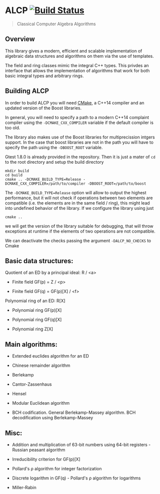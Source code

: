 #  ALCP [![Build Status](https://travis-ci.org/Lezcano/alcp.svg?branch=master)](https://travis-ci.org/Lezcano/alcp)

> Classical Computer Algebra Algorithms

## Overview

This library gives a modern, efficient and scalable implementation of algebraic data structures and algorithms on them via the use of templates.

The field and ring classes mimic the integral C++ types. This privdes an interface that allows the implementation of algorithms that work for both basic integral types and arbitrary rings.

## Building ALCP
In order to build ALCP you will need [CMake][], a C++14 compiler and 
an updated version of the Boost libraries.

In general, you will need to specify a path to a modern C++14 complaint 
compiler using the `-DCMAKE_CXX_COMPILER` variable if the default compiler
is too old.

The library also makes use of the Boost libraries for multiprecission
intgers support. In the case that boost libraries are not in the path
you will have to specify the path using the `-DBOOST_ROOT` variable.

Gtest 1.8.0 is already provided in the repository.  Then it is just a 
mater of `cd` to the root directory and setup the build directory
```shell
mkdir build
cd build
cmake .. -DCMAKE_BUILD_TYPE=Release -DCMAKE_CXX_COMPILER=/path/to/compiler -DBOOST_ROOT=/path/to/boost
```

The `-DCMAKE_BUILD_TYPE=Release` option will allow to output the highest performance, but it will not check if operations between two elements are compatible (i.e. the elements are in the same field / ring), this might lead into undefined behavior of the library. If we configure the library using just

```shell
cmake ..
```
we will get the version of the library suitable for debugging, that will throw exceptions at runtime if the elements of two operations are not compatible.

We can deactivate the checks passing the argument `-DALCP_NO_CHECKS` to Cmake

## Basic data structures:

Quotient of an ED by a principal ideal: R / \<a\>

- Finite field GF(p) = Z / \<p\>

- Finite field GF(q) = GF(p)[X] / \<f\>

Polynomial ring of an ED: R[X]

- Polynomial ring GF(p)[X]

- Polynomial ring GF(q)[X]

- Polynomial ring Z[X]

## Main algorithms:

- Extended euclides algorithm for an ED

- Chinese remainder algorithm

- Berlekamp

- Cantor-Zassenhaus

- Hensel

- Modular Euclidean algorithm

- BCH codification. General Berlekamp-Massey algorithm. BCH decodification using Berlekamp-Massey
## Misc:

- Addition and multiplication of 63-bit numbers using 64-bit registers - Russian peasant algorithm

- Irreducibility criterion for GF(p)[X]

- Pollard's ρ algorithm for integer factorization

- Discrete logarithm in GF(q) - Pollard's ρ algorithm for logarithms

- Miller-Rabin

<!-- Links -->
[CMake]: http://www.cmake.org
